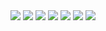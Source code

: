 <img src="https://github.com/Ahel2000/TRVLclone/blob/main/ss1.png"/>
<img src="https://github.com/Ahel2000/TRVLclone/blob/main/ss2.png"/>
<img src="https://github.com/Ahel2000/TRVLclone/blob/main/ss3.png"/>

<img src="https://github.com/Ahel2000/TRVLclone/blob/main/ss4.jpg"/>
<img src="https://github.com/Ahel2000/TRVLclone/blob/main/ss5.jpg"/>
<img src="https://github.com/Ahel2000/TRVLclone/blob/main/ss6.jpg"/>
<img src="https://github.com/Ahel2000/TRVLclone/blob/main/ss7.jpg"/>
